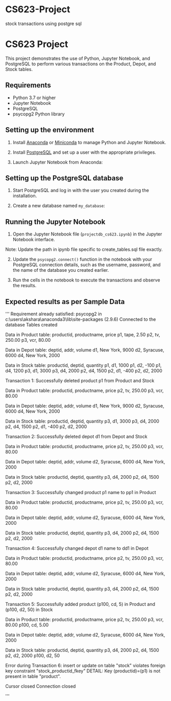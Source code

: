 # CS623-Project
stock transactions using postgre sql

# CS623 Project

This project demonstrates the use of Python, Jupyter Notebook, and PostgreSQL to perform various transactions on the Product, Depot, and Stock tables.

## Requirements

- Python 3.7 or higher
- Jupyter Notebook
- PostgreSQL
- psycopg2 Python library

## Setting up the environment

1. Install [Anaconda](https://www.anaconda.com/products/distribution) or [Miniconda](https://docs.conda.io/en/latest/miniconda.html) to manage Python and Jupyter Notebook.

2. Install [PostgreSQL](https://www.postgresql.org/download/) and set up a user with the appropriate privileges.

3. Launch Jupyter Notebook from Anaconda:


## Setting up the PostgreSQL database

1. Start PostgreSQL and log in with the user you created during the installation.

2. Create a new database named `my_database`:


## Running the Jupyter Notebook

1. Open the Jupyter Notebook file (`projectdb_cs623.ipynb`) in the Jupyter Notebook interface.

Note: Update the path in ipynb file specific to create_tables.sql file exactly.

2. Update the `psycopg2.connect()` function in the notebook with your PostgreSQL connection details, such as the username, password, and the name of the database you created earlier.

3. Run the cells in the notebook to execute the transactions and observe the results.

## Expected results as per Sample Data

'''
Requirement already satisfied: psycopg2 in c:\users\akshara\anaconda3\lib\site-packages (2.9.6)
Connected to the database
Tables created

Data in Product table:
productid, productname, price
p1, tape, 2.50
p2, tv, 250.00
p3, vcr, 80.00



Data in Depot table:
deptid, addr, volume
d1, New York, 9000
d2, Syracuse, 6000
d4, New York, 2000



Data in Stock table:
productid, deptid, quantity
p1, d1, 1000
p1, d2, -100
p1, d4, 1200
p3, d1, 3000
p3, d4, 2000
p2, d4, 1500
p2, d1, -400
p2, d2, 2000


Transaction 1: Successfully deleted product p1 from Product and Stock

Data in Product table:
productid, productname, price
p2, tv, 250.00
p3, vcr, 80.00



Data in Depot table:
deptid, addr, volume
d1, New York, 9000
d2, Syracuse, 6000
d4, New York, 2000



Data in Stock table:
productid, deptid, quantity
p3, d1, 3000
p3, d4, 2000
p2, d4, 1500
p2, d1, -400
p2, d2, 2000


Transaction 2: Successfully deleted depot d1 from Depot and Stock

Data in Product table:
productid, productname, price
p2, tv, 250.00
p3, vcr, 80.00



Data in Depot table:
deptid, addr, volume
d2, Syracuse, 6000
d4, New York, 2000



Data in Stock table:
productid, deptid, quantity
p3, d4, 2000
p2, d4, 1500
p2, d2, 2000


Transaction 3: Successfully changed product p1 name to pp1 in Product

Data in Product table:
productid, productname, price
p2, tv, 250.00
p3, vcr, 80.00



Data in Depot table:
deptid, addr, volume
d2, Syracuse, 6000
d4, New York, 2000



Data in Stock table:
productid, deptid, quantity
p3, d4, 2000
p2, d4, 1500
p2, d2, 2000


Transaction 4: Successfully changed depot d1 name to dd1 in Depot

Data in Product table:
productid, productname, price
p2, tv, 250.00
p3, vcr, 80.00



Data in Depot table:
deptid, addr, volume
d2, Syracuse, 6000
d4, New York, 2000



Data in Stock table:
productid, deptid, quantity
p3, d4, 2000
p2, d4, 1500
p2, d2, 2000


Transaction 5: Successfully added product (p100, cd, 5) in Product and (p100, d2, 50) in Stock

Data in Product table:
productid, productname, price
p2, tv, 250.00
p3, vcr, 80.00
p100, cd, 5.00



Data in Depot table:
deptid, addr, volume
d2, Syracuse, 6000
d4, New York, 2000



Data in Stock table:
productid, deptid, quantity
p3, d4, 2000
p2, d4, 1500
p2, d2, 2000
p100, d2, 50


Error during Transaction 6: insert or update on table "stock" violates foreign key constraint "stock_productid_fkey"
DETAIL:  Key (productid)=(p1) is not present in table "product".

Cursor closed
Connection closed

'''
